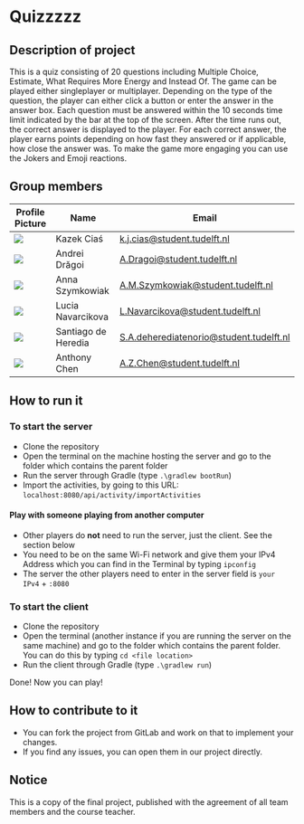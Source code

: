 # Quizzzzz

## Description of project

This is a quiz consisting of 20 questions including Multiple Choice, Estimate, What Requires More Energy and Instead Of.
The game can be played either singleplayer or multiplayer. Depending on the type of the question, the player can either
click a button or enter the answer in the answer box. Each question must be answered within the 10 seconds time limit
indicated by the bar at the top of the screen. After the time runs out, the correct answer is displayed to the player.
For each correct answer, the player earns points depending on how fast they answered or if applicable, how close the
answer was. To make the game more engaging you can use the Jokers and Emoji reactions.

## Group members

| Profile Picture | Name | Email |
|---|---|---|
| ![](https://gitlab.ewi.tudelft.nl/uploads/-/system/user/avatar/4876/avatar.png?width=40) | Kazek Ciaś | k.j.cias@student.tudelft.nl |
| ![](https://secure.gravatar.com/avatar/c87a70993d312931e28fff85d53a9adf?s=40&d=identicon) | Andrei Drăgoi | A.Dragoi@student.tudelft.nl |
| ![](https://secure.gravatar.com/avatar/46f2a53214a98ce4cdda06c55c2cf62b?s=40&d=identicon) | Anna Szymkowiak | A.M.Szymkowiak@student.tudelft.nl |
| ![](https://secure.gravatar.com/avatar/553291783a5c3c984536f965c0a15b9f?s=40&d=identicon) | Lucia Navarcikova | L.Navarcikova@student.tudelft.nl |
| ![](https://secure.gravatar.com/avatar/c7c2380d93047b2eef861080b7af7ec4?s=40&d=identicon) | Santiago de Heredia | S.A.deherediatenorio@student.tudelft.nl |
| ![](https://secure.gravatar.com/avatar/de2c8cce3c9d5f9e0ca0593bc3eb93b7?s=40&d=identicon) | Anthony Chen | A.Z.Chen@student.tudelft.nl |

## How to run it

### To start the server

- Clone the repository
- Open the terminal on the machine hosting the server and go to the folder which contains the parent folder
- Run the server through Gradle (type `.\gradlew bootRun`)
- Import the activities, by going to this URL: `localhost:8080/api/activity/importActivities`

#### Play with someone playing from another computer

- Other players do **not** need to run the server, just the client. See the section below
- You need to be on the same Wi-Fi network and give them your IPv4 Address which you can find in the Terminal by
  typing `ipconfig`
- The server the other players need to enter in the server field is `your IPv4` + `:8080`

### To start the client

- Clone the repository
- Open the terminal (another instance if you are running the server on the same machine) and go to the folder which
  contains the parent folder. You can do this by typing `cd <file location>`
- Run the client through Gradle (type `.\gradlew run`)

Done! Now you can play!

## How to contribute to it

- You can fork the project from GitLab and work on that to implement your changes.
- If you find any issues, you can open them in our project directly.

## Notice

This is a copy of the final project, published with the agreement of all team members and the course teacher.
